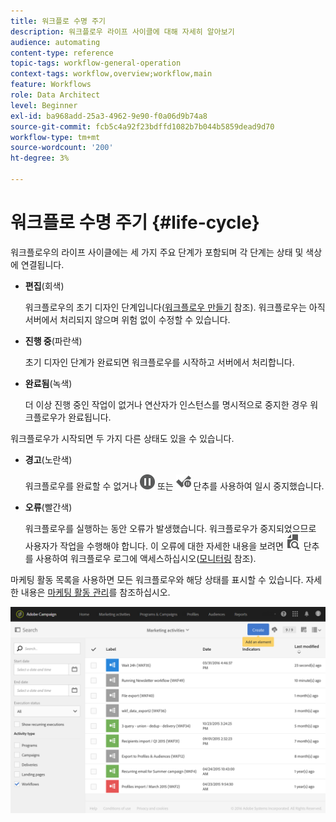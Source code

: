 ```yaml
---
title: 워크플로 수명 주기
description: 워크플로우 라이프 사이클에 대해 자세히 알아보기
audience: automating
content-type: reference
topic-tags: workflow-general-operation
context-tags: workflow,overview;workflow,main
feature: Workflows
role: Data Architect
level: Beginner
exl-id: ba968add-25a3-4962-9e90-f0a06d9b74a8
source-git-commit: fcb5c4a92f23bdffd1082b7b044b5859dead9d70
workflow-type: tm+mt
source-wordcount: '200'
ht-degree: 3%

---
```


# 워크플로 수명 주기 {#life-cycle}

워크플로우의 라이프 사이클에는 세 가지 주요 단계가 포함되며 각 단계는 상태 및 색상에 연결됩니다.

* **편집**(회색)

  워크플로우의 초기 디자인 단계입니다([워크플로우 만들기](../../automating/using/building-a-workflow.md#creating-a-workflow) 참조). 워크플로우는 아직 서버에서 처리되지 않으며 위험 없이 수정할 수 있습니다.

* **진행 중**(파란색)

  초기 디자인 단계가 완료되면 워크플로우를 시작하고 서버에서 처리합니다.

* **완료됨**(녹색)

  더 이상 진행 중인 작업이 없거나 연산자가 인스턴스를 명시적으로 중지한 경우 워크플로우가 완료됩니다.

워크플로우가 시작되면 두 가지 다른 상태도 있을 수 있습니다.

* **경고**(노란색)

  워크플로우를 완료할 수 없거나 ![](assets/pause_darkgrey-24px.png) 또는 ![](assets/check_pause_darkgrey-24px.png) 단추를 사용하여 일시 중지했습니다.

* **오류**(빨간색)

  워크플로우를 실행하는 동안 오류가 발생했습니다. 워크플로우가 중지되었으므로 사용자가 작업을 수행해야 합니다. 이 오류에 대한 자세한 내용을 보려면 ![](assets/printpreview_darkgrey-24px.png) 단추를 사용하여 워크플로우 로그에 액세스하십시오([모니터링](../../automating/using/monitoring-workflow-execution.md) 참조).

마케팅 활동 목록을 사용하면 모든 워크플로우와 해당 상태를 표시할 수 있습니다. 자세한 내용은 [마케팅 활동 관리](../../start/using/marketing-activities.md#about-marketing-activities)를 참조하십시오.

![](assets/wkf_execution_3.png)
